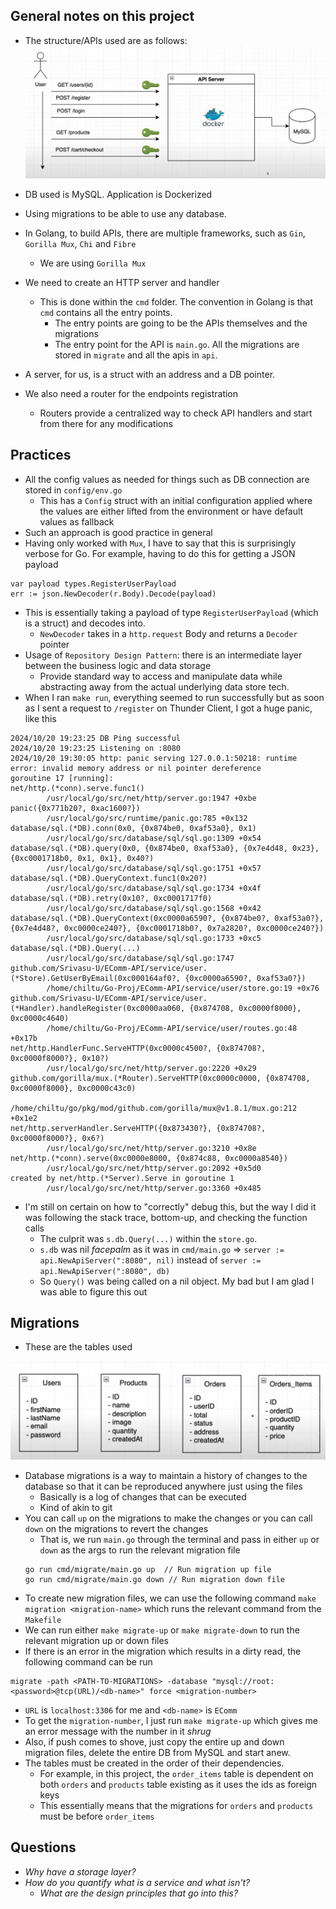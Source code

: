 ## General notes on this project
- The structure/APIs used are as follows:
![APIs](/Notes/assets/apiStructure.png)  

- DB used is MySQL. Application is Dockerized
- Using migrations to be able to use any database.

- In Golang, to build APIs, there are multiple frameworks, such as `Gin`, `Gorilla Mux`, `Chi` and `Fibre`
    - We are using `Gorilla Mux`
- We need to create an HTTP server and handler
    - This is done within the `cmd` folder. The convention in Golang is that `cmd` contains all the entry points.
        - The entry points are going to be the APIs themselves and the migrations
        - The entry point for the API is `main.go`. All the migrations are stored in `migrate` and all the apis in `api`.
- A server, for us, is a struct with an address and a DB pointer.
- We also need a router for the endpoints registration
    - Routers provide a centralized way to check API handlers and start from there for any modifications

## Practices
- All the config values as needed for things such as DB connection are stored in `config/env.go`
    - This has a `Config` struct with an initial configuration applied where the values are either lifted from the environment or have default values as fallback
- Such an approach is good practice in general
- Having only worked with `Mux`, I have to say that this is surprisingly verbose for Go. For example, having to do this for getting a JSON payload
```
var payload types.RegisterUserPayload
err := json.NewDecoder(r.Body).Decode(payload) 
```
- This is essentially taking a payload of type `RegisterUserPayload` (which is a struct) and decodes into.
    - `NewDecoder` takes in a `http.request` Body and returns a `Decoder` pointer
- Usage of `Repository Design Pattern`: there is an intermediate layer between the business logic and data storage
    - Provide standard way to access and manipulate data while abstracting away from the actual underlying data store tech.
- When I ran `make run`, everything seemed to run successfully but as soon as I sent a request to `/register` on Thunder Client, I got a huge panic, like this
```
2024/10/20 19:23:25 DB Ping successful
2024/10/20 19:23:25 Listening on :8080
2024/10/20 19:30:05 http: panic serving 127.0.0.1:50218: runtime error: invalid memory address or nil pointer dereference
goroutine 17 [running]:
net/http.(*conn).serve.func1()
        /usr/local/go/src/net/http/server.go:1947 +0xbe
panic({0x771b20?, 0xac1600?})
        /usr/local/go/src/runtime/panic.go:785 +0x132
database/sql.(*DB).conn(0x0, {0x874be0, 0xaf53a0}, 0x1)
        /usr/local/go/src/database/sql/sql.go:1309 +0x54
database/sql.(*DB).query(0x0, {0x874be0, 0xaf53a0}, {0x7e4d48, 0x23}, {0xc0001718b0, 0x1, 0x1}, 0x40?)
        /usr/local/go/src/database/sql/sql.go:1751 +0x57
database/sql.(*DB).QueryContext.func1(0x20?)
        /usr/local/go/src/database/sql/sql.go:1734 +0x4f
database/sql.(*DB).retry(0x10?, 0xc0001717f0)
        /usr/local/go/src/database/sql/sql.go:1568 +0x42
database/sql.(*DB).QueryContext(0xc0000a6590?, {0x874be0?, 0xaf53a0?}, {0x7e4d48?, 0xc0000ce240?}, {0xc0001718b0?, 0x7a2820?, 0xc0000ce240?})
        /usr/local/go/src/database/sql/sql.go:1733 +0xc5
database/sql.(*DB).Query(...)
        /usr/local/go/src/database/sql/sql.go:1747
github.com/Srivasu-U/EComm-API/service/user.(*Store).GetUserByEmail(0xc000164af0?, {0xc0000a6590?, 0xaf53a0?})
        /home/chiltu/Go-Proj/EComm-API/service/user/store.go:19 +0x76
github.com/Srivasu-U/EComm-API/service/user.(*Handler).handleRegister(0xc0000aa060, {0x874708, 0xc0000f8000}, 0xc0000c4640)
        /home/chiltu/Go-Proj/EComm-API/service/user/routes.go:48 +0x17b
net/http.HandlerFunc.ServeHTTP(0xc0000c4500?, {0x874708?, 0xc0000f8000?}, 0x10?)
        /usr/local/go/src/net/http/server.go:2220 +0x29
github.com/gorilla/mux.(*Router).ServeHTTP(0xc0000c0000, {0x874708, 0xc0000f8000}, 0xc0000c43c0)
        /home/chiltu/go/pkg/mod/github.com/gorilla/mux@v1.8.1/mux.go:212 +0x1e2
net/http.serverHandler.ServeHTTP({0x873430?}, {0x874708?, 0xc0000f8000?}, 0x6?)
        /usr/local/go/src/net/http/server.go:3210 +0x8e
net/http.(*conn).serve(0xc0000e8000, {0x874c88, 0xc0000a8540})
        /usr/local/go/src/net/http/server.go:2092 +0x5d0
created by net/http.(*Server).Serve in goroutine 1
        /usr/local/go/src/net/http/server.go:3360 +0x485
```
- I'm still on certain on how to "correctly" debug this, but the way I did it was following the stack trace, bottom-up, and checking the function calls
    - The culprit was `s.db.Query(...)` within the `store.go`. 
    - `s.db` was nil *facepalm* as it was in `cmd/main.go` => `server := api.NewApiServer(":8080", nil)` instead of `server := api.NewApiServer(":8080", db)`
    - So `Query()` was being called on a nil object. My bad but I am glad I was able to figure this out

## Migrations
- These are the tables used

![tablesUsed](/Notes/assets/tablesUsed.png)  

- Database migrations is a way to maintain a history of changes to the database so that it can be reproduced anywhere just using the files
    - Basically is a log of changes that can be executed
    - Kind of akin to git
- You can call `up` on the migrations to make the changes or you can call `down` on the migrations to revert the changes
    - That is, we run `main.go` through the terminal and pass in either `up` or `down` as the args to run the relevant migration file
    ```
    go run cmd/migrate/main.go up  // Run migration up file
    go run cmd/migrate/main.go down // Run migration down file
    ```
- To create new migration files, we can use the following command `make migration <migration-name>` which runs the relevant command from the `Makefile`
- We can run either `make migrate-up` or `make migrate-down` to run the relevant migration up or down files
- If there is an error in the migration which results in a dirty read, the following command can be run
```
migrate -path <PATH-TO-MIGRATIONS> -database "mysql://root:<password>@tcp(URL)/<db-name>" force <migration-number>
```
- `URL` is `localhost:3306` for me and `<db-name>` is `EComm`
- To get the `migration-number`, I just run `make migrate-up` which gives me an error message with the number in it *shrug*
- Also, if push comes to shove, just copy the entire up and down migration files, delete the entire DB from MySQL and start anew. 
- The tables must be created in the order of their dependencies. 
    - For example, in this project, the `order_items` table is dependent on both `orders` and `products` table existing as it uses the ids as foreign keys
    - This essentially means that the migrations for `orders` and `products` must be before `order_items`

## Questions
- *Why have a storage layer?*
- *How do you quantify what is a service and what isn't?*
    - *What are the design principles that go into this?*